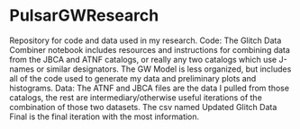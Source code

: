 # PulsarGWResearch
Repository for code and data used in my research.
Code:
The Glitch Data Combiner notebook includes resources and instructions for combining data from the JBCA and ATNF catalogs, or really any two catalogs which use J-names or similar designators. 
The GW Model is less organized, but includes all of the code used to generate my data and preliminary plots and histograms.
Data:
The ATNF and JBCA files are the data I pulled from those catalogs, the rest are intermediary/otherwise useful iterations of the combination of those two datasets. The csv named Updated Glitch Data Final is the final iteration with the most information.
